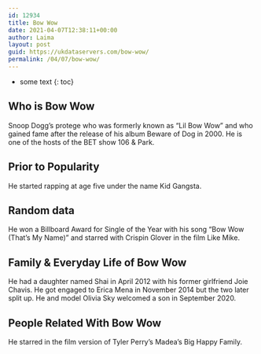 ```yaml
---
id: 12934
title: Bow Wow
date: 2021-04-07T12:38:11+00:00
author: Laima
layout: post
guid: https://ukdataservers.com/bow-wow/
permalink: /04/07/bow-wow/
---
```


* some text
{: toc}


## Who is Bow Wow
                  
                  
                  
Snoop Dogg&#8217;s protege who was formerly known as &#8220;Lil Bow Wow&#8221; and who gained fame after the release of his album Beware of Dog in 2000. He is one of the hosts of the BET show 106 & Park.
                  
              
            
              
            
                
                
                
## Prior to Popularity
                  
                  
                  
He started rapping at age five under the name Kid Gangsta.
                  
              
            
              
            
                
                
                
## Random data
                  
                  
                  
He won a Billboard Award for Single of the Year with his song &#8220;Bow Wow (That&#8217;s My Name)&#8221; and starred with Crispin Glover in the film Like Mike.
                  
              
            
              
            
                
                
                
## Family & Everyday Life of Bow Wow
                  
                  
                  
He had a daughter named Shai in April 2012 with his former girlfriend Joie Chavis. He got engaged to Erica Mena in November 2014 but the two later split up. He and model Olivia Sky welcomed a son in September 2020. 
                  
              
            
              
            
                
                
                
## People Related With Bow Wow
                  
                  
                  
He starred in the film version of Tyler Perry&#8217;s Madea&#8217;s Big Happy Family.
                  
              
            
              
            
                
              
            
              
              
            
            
              
            
          
          
          